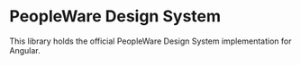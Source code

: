 # PeopleWare Design System

This library holds the official PeopleWare Design System implementation for Angular.
